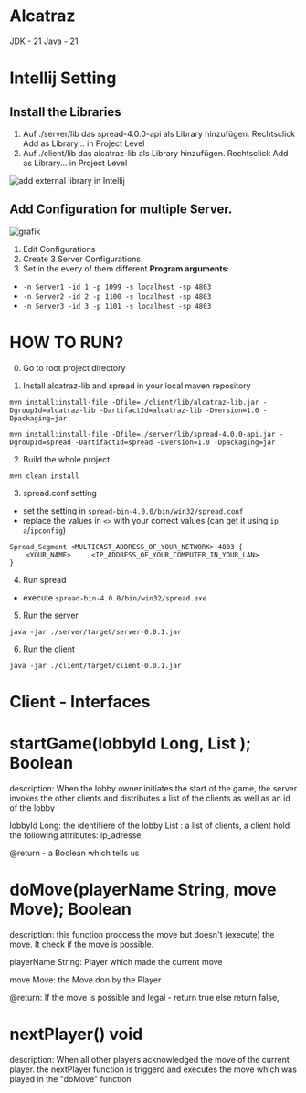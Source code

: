 # Alcatraz

JDK - 21
Java - 21



# Intellij Setting
## Install the Libraries  
1. Auf ./server/lib das spread-4.0.0-api als Library hinzufügen. Rechtsclick Add as Library... in Project Level  
2. Auf ./client/lib das alcatraz-lib als Library hinzufügen. Rechtsclick Add as Library... in Project Level

![add external library in Intellij](https://github.com/user-attachments/assets/b495a506-bc04-4c5c-a5d0-b24f61a7e30a)

## Add Configuration for multiple Server.
![grafik](https://github.com/user-attachments/assets/d6a06466-810f-4b44-8df3-c8bf0bc7dfac)
1. Edit Configurations
2. Create 3 Server Configurations
3. Set in the every of them different **Program arguments**:
  - `-n Server1 -id 1 -p 1099 -s localhost -sp 4803`
  - `-n Server2 -id 2 -p 1100 -s localhost -sp 4803`
  - `-n Server3 -id 3 -p 1101 -s localhost -sp 4803`

# HOW TO RUN?
0. Go to root project directory

1. Install alcatraz-lib and spread in your local maven repository

```shell
mvn install:install-file -Dfile=./client/lib/alcatraz-lib.jar -DgroupId=alcatraz-lib -DartifactId=alcatraz-lib -Dversion=1.0 -Dpackaging=jar
```
  
```shell
mvn install:install-file -Dfile=./server/lib/spread-4.0.0-api.jar -DgroupId=spread -DartifactId=spread -Dversion=1.0 -Dpackaging=jar
```

2. Build the whole project
```shell
mvn clean install
```

3. spread.conf setting
- set the setting in `spread-bin-4.0.0/bin/win32/spread.conf`
- replace the values in `<>` with your correct values (can get it using `ip a`/`ipconfig`)
```
Spread_Segment <MULTICAST_ADDRESS_OF_YOUR_NETWORK>:4803 {
    <YOUR_NAME>		<IP_ADDRESS_OF_YOUR_COMPUTER_IN_YOUR_LAN>
}

```

4. Run spread
- execute `spread-bin-4.0.0/bin/win32/spread.exe`


5. Run the server
```shell
java -jar ./server/target/server-0.0.1.jar
```

6. Run the client
```shell
java -jar ./client/target/client-0.0.1.jar
```

# Client - Interfaces 

# startGame(lobbyId Long, List <clients>); Boolean

description: When the lobby owner initiates the start of the game, the server invokes the other clients and distributes a list of the clients as well as an id of the lobby

lobbyId Long: the identifiere of the lobby 
List <clients>: a list of clients, a client hold the following attributes: ip_adresse, 

@return - a Boolean which tells us

# doMove(playerName String, move Move); Boolean

description: this function proccess the move but doesn't (execute) the move. It check if the move is possible. 

playerName String: Player which made the current move

move Move: the Move don  by the Player

@return: If the move is possible and legal - return true else return false,

# nextPlayer() void

description: When all other players acknowledged the move of the current player. the nextPlayer function is triggerd and executes the move which was played in the "doMove" function
